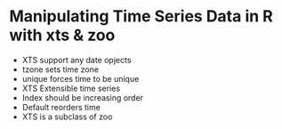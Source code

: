 # Manipulating Time Series Data in R with xts & zoo

- XTS support any date opjects
- tzone sets time zone
- unique forces time to be unique
- XTS Extensible time series
- Index should be increasing order
- Default reorders time
- XTS is a subclass of zoo
 

